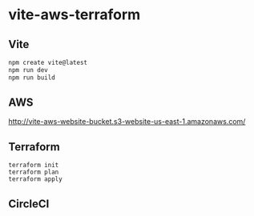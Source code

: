 # vite-aws-terraform

## Vite

```javascript
npm create vite@latest
npm run dev
npm run build
```

## AWS

http://vite-aws-website-bucket.s3-website-us-east-1.amazonaws.com/

## Terraform

```shell
terraform init
terraform plan
terraform apply
```

## CircleCI

